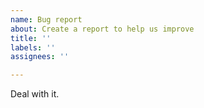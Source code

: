 ```yaml
---
name: Bug report
about: Create a report to help us improve
title: ''
labels: ''
assignees: ''

---
```


Deal with it.
